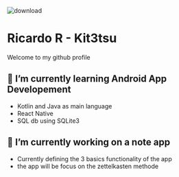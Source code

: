 ![download](https://user-images.githubusercontent.com/43173854/178141808-c3b47921-2c3f-4cb3-bfee-011fd8082d5b.jpg)


# Ricardo R - Kit3tsu

Welcome to my github profile

## 🌱 I’m currently learning Android App Developement
 - Kotlin and Java as main language
 - React Native
 - SQL db using SQLite3

## 🔭 I’m currently working on a note app
 - Currently defining the 3 basics functionality of the app
 - the app will be focus on the zettelkasten methode
<!--
**kit3tsu/kit3tsu** is a ✨ _special_ ✨ repository because its `README.md` (this file) appears on your GitHub profile.

Here are some ideas to get you started:

- 🔭 I’m currently working on ...
- 🌱 I’m currently learning ...
- 👯 I’m looking to collaborate on ...
- 🤔 I’m looking for help with ...
- 💬 Ask me about ...
- 📫 How to reach me: ...
- 😄 Pronouns: ...
- ⚡ Fun fact: ...
-->
